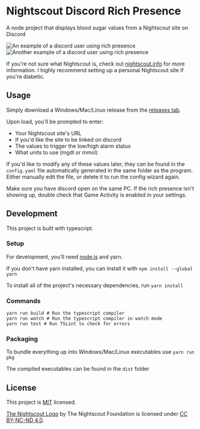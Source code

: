 # Nightscout Discord Rich Presence
A node project that displays blood sugar values from a Nightscout site on Discord 

![An example of a discord user using rich presence](https://user-images.githubusercontent.com/34404266/106729793-bdf5de80-65c2-11eb-94c9-f69df3b53066.png)
![Another example of a discord user using rich presence](https://user-images.githubusercontent.com/34404266/106730025-fa293f00-65c2-11eb-849b-72c8d3ec5b3e.png)

If you're not sure what Nightscout is, check out [nightscout.info](http://www.nightscout.info/) for more information. 
I highly recommend setting up a personal Nightscout site if you're diabetic.

## Usage
Simply download a Windows/Mac/Linux release from the [releases tab](https://github.com/legoandmars/nightscout-discord-rich-presence/releases).

Upon load, you'll be prompted to enter:
* Your Nightscout site's URL
* If you'd like the site to be linked on discord
* The values to trigger the low/high alarm status
* What units to use (mgdl or mmol)

If you'd like to modify any of these values later, they can be found in the `config.yaml` file automatically generated in the same folder as the program. Either manually edit the file, or delete it to run the config wizard again.

Make sure you have discord open on the same PC. If the rich presence isn't showing up, double check that Game Activity is enabled in your settings.
## Development
This project is built with typescript.
### Setup
For development, you'll need [node.js](https://nodejs.org/) and yarn. 

If you don't have yarn installed, you can install it with 
`npm install --global yarn`

To install all of the project's necessary dependencies, run `yarn install`

### Commands

    yarn run build # Run the typescript compiler 
    yarn run watch # Run the typescript compiler in watch mode
    yarn run test # Run TSLint to check for errors
### Packaging
To bundle everything up into Windows/Mac/Linux executables use `yarn run pkg`

The compiled executables can be found in the `dist` folder

## License
This project is [MIT](https://github.com/legoandmars/nightscout-discord-rich-presence/) licensed.

[The Nightscout Logo](https://www.nightscoutfoundation.org/logos) by The Nightscout Foundation is licensed under [CC BY-NC-ND 4.0](https://creativecommons.org/licenses/by-nc-nd/4.0/).